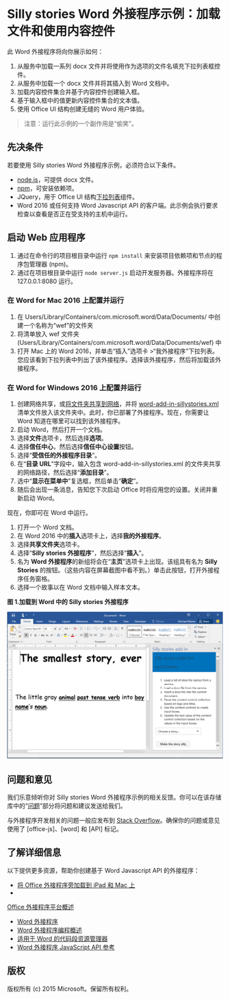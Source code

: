 # <a name="silly-stories-word-add-in-sample-load-files-and-use-content-controls"></a>Silly stories Word 外接程序示例：加载文件和使用内容控件

此 Word 外接程序将向你展示如何：

1. 从服务中加载一系列 docx 文件并将使用作为选项的文件名填充下拉列表框控件。
2. 从服务中加载一个 docx 文件并将其插入到 Word 文档中。
3. 加载内容控件集合并基于内容控件创建输入框。
4. 基于输入框中的值更新内容控件集合的文本值。
5. 使用 Office UI 结构创建无缝的 Word 用户体验。

> 注意：运行此示例的一个副作用是“偷笑”。

## <a name="prerequisites"></a>先决条件

若要使用 Silly stories Word 外接程序示例，必须符合以下条件。

* [node.js](https://nodejs.org)，可提供 docx 文件。
* [npm](https://www.npmjs.com/)，可安装依赖项。
* JQuery，用于 Office UI 结构[下拉列表](dev.office.com/fabric/components/dropdown)组件。
* Word 2016 或任何支持 Word Javascript API 的客户端。此示例会执行要求检查以查看是否正在受支持的主机中运行。

## <a name="start-the-web-application"></a>启动 Web 应用程序

1. 通过在命令行的项目根目录中运行 ```npm install``` 来安装项目依赖项和节点的程序包管理器 (npm)。
2. 通过在项目根目录中运行 ```node server.js``` 启动开发服务器。外接程序将在 127.0.0.1:8080 运行。

### <a name="configure-and-run-on-word-for-mac-2016"></a>在 Word for Mac 2016 上配置并运行

1. 在 Users/Library/Containers/com.microsoft.word/Data/Documents/ 中创建一个名称为“wef”的文件夹
2. 将清单放入 wef 文件夹 (Users/Library/Containers/com.microsoft.word/Data/Documents/wef) 中
3. 打开 Mac 上的 Word 2016，并单击“插入”选项卡 >“我外接程序”下拉列表。您应该看到下拉列表中列出了该外接程序。选择该外接程序，然后将加载该外接程序。

### <a name="configure-and-run-on-word-for-windows-2016"></a>在 Word for Windows 2016 上配置并运行

1. 创建网络共享，或[将文件夹共享到网络](https://technet.microsoft.com/zh-cn/library/cc770880.aspx)，并将 [word-add-in-sillystories.xml](word-add-in-sillystories.xml) 清单文件放入该文件夹中。此时，你已部署了外接程序。现在，你需要让 Word 知道在哪里可以找到该外接程序。
2. 启动 Word，然后打开一个文档。
3. 选择**文件**选项卡，然后选择**选项**。
4. 选择**信任中心**，然后选择**信任中心设置**按钮。
5. 选择“**受信任的外接程序目录**”。
6. 在“**目录 URL**”字段中，输入包含 word-add-in-sillystories.xml 的文件夹共享的网络路径，然后选择“**添加目录**”。
7. 选中“**显示在菜单中**”复选框，然后单击“**确定**”。
8. 随后会出现一条消息，告知您下次启动 Office 时将应用您的设置。关闭并重新启动 Word。 

现在，你即可在 Word 中运行。 

1. 打开一个 Word 文档。 
2. 在 Word 2016 中的**插入**选项卡上，选择**我的外接程序**。 
3. 选择**共享文件夹**选项卡。
4. 选择“**Silly stories 外接程序**”，然后选择“**插入**”。
5. 名为 **Word 外接程序**的新组将会在“**主页**”选项卡上出现。该组具有名为 **Silly Stories** 的按钮。（这些内容在屏幕截图中看不到。）单击此按钮，打开外接程序任务窗格。
6. 选择一个故事以在 Word 文档中输入样本文本。

__图 1.加载到 Word 中的 Silly stories 外接程序__

![加载了 Silly stories 外接程序的 Word 应用程序的图片](../readme-images/sillystoriesUI.PNG)

## <a name="questions-and-comments"></a>问题和意见

我们乐意倾听你对 Silly stories Word 外接程序示例的相关反馈。你可以在该存储库中的“[问题](https://github.com/OfficeDev/Word-Add-in-SIllyStories/issues)”部分将问题和建议发送给我们。

与外接程序开发相关的问题一般应发布到 [Stack Overflow](http://stackoverflow.com/questions/tagged/Office365+API)。确保你的问题或意见使用了 [office-js]、[word] 和 [API] 标记。

## <a name="learn-more"></a>了解详细信息

以下提供更多资源，帮助你创建基于 Word Javascript API 的外接程序：

* [将 Office 外接程序旁加载到 iPad 和 Mac 上](http://dev.office.com/docs/add-ins/testing/sideload-an-office-add-in-on-ipad-and-mac)
* 

  [Office 外接程序平台概述](https://msdn.microsoft.com/zh-cn/library/office/jj220082.aspx)
* [Word 外接程序](https://github.com/OfficeDev/office-js-docs/blob/master/word/word-add-ins.md)
* [Word 外接程序编程概述](https://github.com/OfficeDev/office-js-docs/blob/master/word/word-add-ins-programming-guide.md)
* [适用于 Word 的代码段资源管理器](http://officesnippetexplorer.azurewebsites.net/#/snippets/word)
* [Word 外接程序 JavaScript API 参考](https://github.com/OfficeDev/office-js-docs/tree/master/word/word-add-ins-javascript-reference)

## <a name="copyright"></a>版权
版权所有 (c) 2015 Microsoft。保留所有权利。
